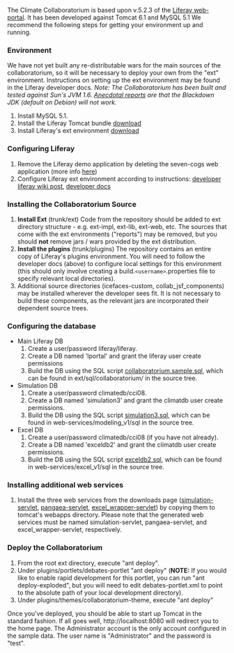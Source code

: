 The Climate Collaboratorium is based upon v.5.2.3 of the [Liferay web-portal](http://liferay.com).  It has been developed against Tomcat 6.1 and MySQL 5.1  We recommend the following steps for getting your environment up and running.

### Environment ###

We have not yet built any re-distributable wars for the main sources of the collaboratorium, so it will be necessary to deploy your own from the "ext" environment.  Instructions on setting up the ext environment may be found in the Liferay developer docs. _Note:  The Collaboratorium has been built and tested against Sun's JVM 1.6.  [Anecdotal reports](http://groups.google.com/group/climate-collaboratorium-developers/browse_thread/thread/b4b2592491798a3c) are that the Blackdown JDK (default on Debian) will not work._

  1. Install MySQL 5.1.
  1. Install the Liferay Tomcat bundle [download](http://sourceforge.net/projects/lportal/files/Liferay%20Portal/liferay-portal-tomcat-6.0-5.2.3.zip)
  1. Install Liferay's ext environment [download](http://sourceforge.net/projects/lportal/files/Liferay%20Portal/5.2.3/liferay-portal-ext-5.2.3.zip/download)

### Configuring Liferay ###
  1. Remove the Liferay demo application by deleting the seven-cogs web application (more info [here](https://www.liferay.com/community/wiki/-/wiki/Main/7Cogs+sample+data/maximized))
  1. Configure Liferay ext environment according to instructions: [developer liferay wiki post](http://www.liferay.com/community/wiki/-/wiki/Main/Setting%20up%20the%20Extension%20Environment),  [developer docs](http://docs.liferay.com/portal/5.0/official/liferay-development-documentation-5.0.pdf)


### Installing the Collaboratorium Source ###
  1. **Install Ext**  (trunk/ext) Code from the repository should be added to ext directory structure - e.g. ext-impl, ext-lib, ext-web, etc.  The sources that come with the ext environments ("reports") may be removed, but you should **not** remove jars / wars provided by the ext distribution.
  1. **Install the plugins** (trunk/plugins)  The repository contains an entire copy of Liferay's plugins environment. You will need to follow the developer docs (above) to configure local settings for this environment (this should only involve creating a build.`<username>`.properties file to specify relevant local directories).
  1. Additional source directories (icefaces-custom, collab\_jsf\_components) may be installed wherever the developer sees fit.  It is not necessary to build these components, as the relevant jars are incorporated their dependent source trees.

### Configuring the database ###
  * Main Liferay DB
    1. Create a user/password liferay/liferay.
    1. Create a DB named 'lportal' and grant the liferay user create permissions
    1. Build the DB using the SQL script [collaboratorium.sample.sql](http://code.google.com/p/climatecollaboratorium/source/browse/trunk/ext/sql/collaboratorium/collaboratorium.sample.sql), which can be found in  ext/sql/collaboratorium/ in the source tree.
  * Simulation DB
    1. Create a user/password climatedb/cci08.
    1. Create a DB named 'simulation3' and grant the climatdb user create permissions.
    1. Build the DB using the SQL script [simulation3.sql](http://code.google.com/p/climatecollaboratorium/source/browse/trunk/web-services/modeling_v1/sql/simulation3.sql), which can be found in web-services/modeling\_v1/sql in the source tree.
  * Excel DB
    1. Create a user/password climatedb/cci08 (if you have not already).
    1. Create a DB named 'exceldb2' and grant the climatdb user create permissions.
    1. Build the DB using the SQL script [exceldb2.sql](http://code.google.com/p/climatecollaboratorium/source/browse/trunk/web-services/excel_v1/sql/exceldb2.sql), which can be found in web-services/excel\_v1/sql in the source tree.

### Installing additional web services ###
  1. Install the three web services from the downloads page ([simulation-servlet](http://climatecollaboratorium.googlecode.com/files/simulation-servlet.war), [pangaea-servlet](http://climatecollaboratorium.googlecode.com/files/pangaea-servlet.war), [excel\_wrapper-servlet](http://http://climatecollaboratorium.googlecode.com/files/excel_wrapper-servlet.war)) by copying them to tomcat's webapps directory.  Please note that the generated web services must be named simulation-servlet, pangaea-servlet, and excel\_wrapper-servlet, respectively.

### Deploy the Collaboratorium ###
  1. From the root ext directory, execute "ant deploy".
  1. Under plugins/portlets/debates-portlet "ant deploy" (**NOTE:** If you would like to enable rapid development for this portlet, you can run "ant deploy-exploded", but you will need to edit debates-portlet.xml to point to the absolute path of your local development directory).
  1. Under plugins/themes/collaboratorium-theme, execute "ant deploy"



Once you've deployed, you should be able to start up Tomcat in the standard fashion.  If all goes well, http://localhost:8080 will redirect you to the home page.  The Administrator account is the only account configured in the sample data.  The user name is "Administrator" and the password is "test".
